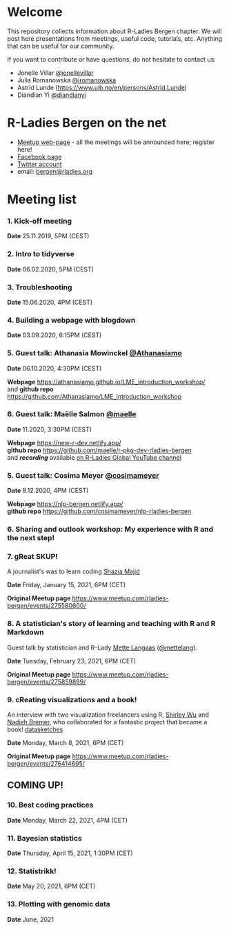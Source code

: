
# Welcome

This repository collects information about R-Ladies Bergen chapter. We will post here presentations from meetings, useful code, tutorials, etc. Anything that can be useful for our community.

If you want to contribute or have questions, do not hesitate to contact us:

* Jonelle Villar [\@jonellevillar](https://github.com/jonellevillar)
* Julia Romanowska [\@jromanowska](https://github.com/jromanowska)
* Astrid Lunde (https://www.uib.no/en/persons/Astrid.Lunde)
* Diandian Yi [\@diandianyi](https://github.com/DiandianYi)

# R-Ladies Bergen on the net

* [Meetup web-page](https://www.meetup.com/rladies-bergen/) - all the meetings will be announced here; register here!
* [Facebook page](https://www.facebook.com/R-Ladies-Bergen-113661500068523/)
* [Twitter account](https://twitter.com/@RLadiesBergen)
* email: bergen@rladies.org

# Meeting list

### 1. Kick-off meeting

__Date__ 25.11.2019, 5PM (CEST)

### 2. Intro to tidyverse

__Date__ 06.02.2020, 5PM (CEST)

### 3. Troubleshooting

__Date__ 15.06.2020, 4PM (CEST)

### 4. Building a webpage with blogdown

__Date__ 03.09.2020, 6:15PM (CEST)


### 5. Guest talk: Athanasia Mowinckel [\@Athanasiamo](https://github.com/Athanasiamo)

__Date__ 06.10.2020, 4:30PM (CEST)

__Webpage__ https://athanasiamo.github.io/LME_introduction_workshop/    
and __github repo__ https://github.com/Athanasiamo/LME_introduction_workshop

### 6. Guest talk: Maëlle Salmon [\@maelle](https://github.com/maelle)

__Date__ 11.2020, 3:30PM (CEST)

__Webpage__ https://new-r-dev.netlify.app/    
__github repo__ https://github.com/maelle/r-pkg-dev-rladies-bergen    
and ___recording___ available [on R-Ladies Global YouTube channel](https://www.youtube.com/watch?v=ZX0iI_P__ic&t=2s)

### 5. Guest talk: Cosima Meyer [\@cosimameyer](https://github.com/cosimameyer)

__Date__ 8.12.2020, 4PM (CEST)

__Webpage__ https://nlp-bergen.netlify.app/    
__github repo__ https://github.com/cosimameyer/nlp-rladies-bergen    

### 6. Sharing and outlook workshop: My experience with R and the next step!

### 7. gReat SKUP!

A journalist's was to learn coding [Shazia Majid](https://twitter.com/ShaziaSarwar)

__Date__ Friday, January 15, 2021, 6PM (CET)

__Original Meetup page__ https://www.meetup.com/rladies-bergen/events/275580600/

### 8. A statistician's story of learning and teaching with R and R Markdown

Guest talk by statistician and R-Lady [Mette Langaas](https://www.ntnu.edu/employees/mette.langaas) ([\@mettelang](https://github.com/mettelang)).

__Date__ Tuesday, February 23, 2021, 6PM (CET)

__Original Meetup page__ https://www.meetup.com/rladies-bergen/events/275859899/

### 9. cReating visualizations and a book!

An interview with two visualization freelancers using R, [Shirley Wu](https://twitter.com/sxywu) and [Nadieh Bremer](https://twitter.com/NadiehBremer), who collaborated for a fantastic project that became a book! [datasketches](https://www.datasketch.es/)

__Date__ Monday, March 8, 2021, 6PM (CET)

__Original Meetup page__ https://www.meetup.com/rladies-bergen/events/276414695/

## COMING UP!

### 10. Best coding practices

__Date__ Monday, March 22, 2021, 4PM (CET)

### 11. Bayesian statistics

__Date__ Thursday, April 15, 2021, 1:30PM (CET)

### 12. Statistrikk!

__Date__ May 20, 2021, 6PM (CET)

### 13. Plotting with genomic data

__Date__ June, 2021
